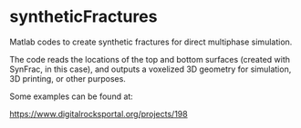 # syntheticFractures
Matlab codes to create synthetic fractures for direct multiphase simulation.

The code reads the locations of the top and bottom surfaces (created with SynFrac, in this case), and outputs a voxelized 3D geometry for simulation, 3D printing, or other purposes. 

Some examples can be found at:

https://www.digitalrocksportal.org/projects/198
